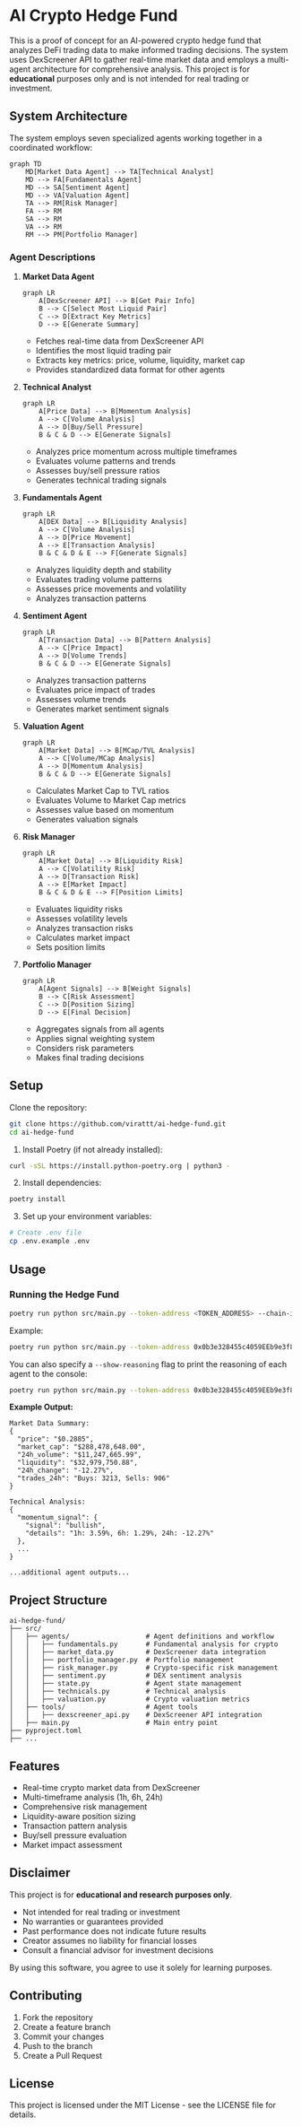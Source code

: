 # AI Crypto Hedge Fund

This is a proof of concept for an AI-powered crypto hedge fund that analyzes DeFi trading data to make informed trading decisions. The system uses DexScreener API to gather real-time market data and employs a multi-agent architecture for comprehensive analysis. This project is for **educational** purposes only and is not intended for real trading or investment.

## System Architecture

The system employs seven specialized agents working together in a coordinated workflow:

```mermaid
graph TD
    MD[Market Data Agent] --> TA[Technical Analyst]
    MD --> FA[Fundamentals Agent]
    MD --> SA[Sentiment Agent]
    MD --> VA[Valuation Agent]
    TA --> RM[Risk Manager]
    FA --> RM
    SA --> RM
    VA --> RM
    RM --> PM[Portfolio Manager]
```

### Agent Descriptions

1. **Market Data Agent**
   ```mermaid
   graph LR
       A[DexScreener API] --> B[Get Pair Info]
       B --> C[Select Most Liquid Pair]
       C --> D[Extract Key Metrics]
       D --> E[Generate Summary]
   ```
   - Fetches real-time data from DexScreener API
   - Identifies the most liquid trading pair
   - Extracts key metrics: price, volume, liquidity, market cap
   - Provides standardized data format for other agents

2. **Technical Analyst**
   ```mermaid
   graph LR
       A[Price Data] --> B[Momentum Analysis]
       A --> C[Volume Analysis]
       A --> D[Buy/Sell Pressure]
       B & C & D --> E[Generate Signals]
   ```
   - Analyzes price momentum across multiple timeframes
   - Evaluates volume patterns and trends
   - Assesses buy/sell pressure ratios
   - Generates technical trading signals

3. **Fundamentals Agent**
   ```mermaid
   graph LR
       A[DEX Data] --> B[Liquidity Analysis]
       A --> C[Volume Analysis]
       A --> D[Price Movement]
       A --> E[Transaction Analysis]
       B & C & D & E --> F[Generate Signals]
   ```
   - Analyzes liquidity depth and stability
   - Evaluates trading volume patterns
   - Assesses price movements and volatility
   - Analyzes transaction patterns

4. **Sentiment Agent**
   ```mermaid
   graph LR
       A[Transaction Data] --> B[Pattern Analysis]
       A --> C[Price Impact]
       A --> D[Volume Trends]
       B & C & D --> E[Generate Signals]
   ```
   - Analyzes transaction patterns
   - Evaluates price impact of trades
   - Assesses volume trends
   - Generates market sentiment signals

5. **Valuation Agent**
   ```mermaid
   graph LR
       A[Market Data] --> B[MCap/TVL Analysis]
       A --> C[Volume/MCap Analysis]
       A --> D[Momentum Analysis]
       B & C & D --> E[Generate Signals]
   ```
   - Calculates Market Cap to TVL ratios
   - Evaluates Volume to Market Cap metrics
   - Assesses value based on momentum
   - Generates valuation signals

6. **Risk Manager**
   ```mermaid
   graph LR
       A[Market Data] --> B[Liquidity Risk]
       A --> C[Volatility Risk]
       A --> D[Transaction Risk]
       A --> E[Market Impact]
       B & C & D & E --> F[Position Limits]
   ```
   - Evaluates liquidity risks
   - Assesses volatility levels
   - Analyzes transaction risks
   - Calculates market impact
   - Sets position limits

7. **Portfolio Manager**
   ```mermaid
   graph LR
       A[Agent Signals] --> B[Weight Signals]
       B --> C[Risk Assessment]
       C --> D[Position Sizing]
       D --> E[Final Decision]
   ```
   - Aggregates signals from all agents
   - Applies signal weighting system
   - Considers risk parameters
   - Makes final trading decisions

## Setup

Clone the repository:
```bash
git clone https://github.com/virattt/ai-hedge-fund.git
cd ai-hedge-fund
```

1. Install Poetry (if not already installed):
```bash
curl -sSL https://install.python-poetry.org | python3 -
```

2. Install dependencies:
```bash
poetry install
```

3. Set up your environment variables:
```bash
# Create .env file
cp .env.example .env
```

## Usage

### Running the Hedge Fund

```bash
poetry run python src/main.py --token-address <TOKEN_ADDRESS> --chain-id <CHAIN_ID>
```

Example:
```bash
poetry run python src/main.py --token-address 0x0b3e328455c4059EEb9e3f84b5543F74E24e7E1b --chain-id base
```

You can also specify a `--show-reasoning` flag to print the reasoning of each agent to the console:

```bash
poetry run python src/main.py --token-address 0x0b3e328455c4059EEb9e3f84b5543F74E24e7E1b --chain-id base --show-reasoning
```

**Example Output:**
```
Market Data Summary:
{
  "price": "$0.2885",
  "market_cap": "$288,478,648.00",
  "24h_volume": "$11,247,665.99",
  "liquidity": "$32,979,750.88",
  "24h_change": "-12.27%",
  "trades_24h": "Buys: 3213, Sells: 906"
}

Technical Analysis:
{
  "momentum_signal": {
    "signal": "bullish",
    "details": "1h: 3.59%, 6h: 1.29%, 24h: -12.27%"
  },
  ...
}

...additional agent outputs...
```

## Project Structure 
```
ai-hedge-fund/
├── src/
│   ├── agents/                   # Agent definitions and workflow
│   │   ├── fundamentals.py       # Fundamental analysis for crypto
│   │   ├── market_data.py        # DexScreener data integration
│   │   ├── portfolio_manager.py  # Portfolio management
│   │   ├── risk_manager.py       # Crypto-specific risk management
│   │   ├── sentiment.py          # DEX sentiment analysis
│   │   ├── state.py              # Agent state management
│   │   ├── technicals.py         # Technical analysis
│   │   ├── valuation.py          # Crypto valuation metrics
│   ├── tools/                    # Agent tools
│   │   ├── dexscreener_api.py    # DexScreener API integration
│   ├── main.py                   # Main entry point
├── pyproject.toml
├── ...
```

## Features

- Real-time crypto market data from DexScreener
- Multi-timeframe analysis (1h, 6h, 24h)
- Comprehensive risk management
- Liquidity-aware position sizing
- Transaction pattern analysis
- Buy/sell pressure evaluation
- Market impact assessment

## Disclaimer

This project is for **educational and research purposes only**.

- Not intended for real trading or investment
- No warranties or guarantees provided
- Past performance does not indicate future results
- Creator assumes no liability for financial losses
- Consult a financial advisor for investment decisions

By using this software, you agree to use it solely for learning purposes.

## Contributing

1. Fork the repository
2. Create a feature branch
3. Commit your changes
4. Push to the branch
5. Create a Pull Request

## License

This project is licensed under the MIT License - see the LICENSE file for details.

